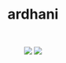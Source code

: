 <div>
  <h1 align='center'>ardhani</h1>
  <p algin=center><null?></p>
</div>

<br>

<p>
<div align="center">
  <img src="https://img.shields.io/static/v1?label=&message=Penetration%20Tester&color=red&logo=kalilinux">
  <img src="https://img.shields.io/static/v1?label=&message=CTF%20Player&color=blueviolet&logo=macos">
</div>
</p>

